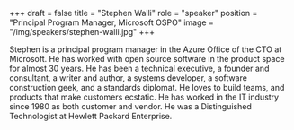 +++
draft = false
title = "Stephen Walli"
role = "speaker"
position = "Principal Program Manager, Microsoft OSPO"
image = "/img/speakers/stephen-walli.jpg"
+++

Stephen is a principal program manager in the Azure Office of the CTO at Microsoft. He has worked with open source software in the product space for almost 30 years. He has been a technical executive, a founder and consultant, a writer and author, a systems developer, a software construction geek, and a standards diplomat. He loves to build teams, and products that make customers ecstatic. He has worked in the IT industry since 1980 as both customer and vendor. He was a Distinguished Technologist at Hewlett Packard Enterprise.